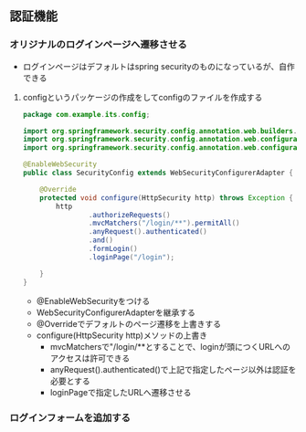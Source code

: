 ## 認証機能

### オリジナルのログインページへ遷移させる
* ログインページはデフォルトはspring securityのものになっているが、自作できる
1. configというパッケージの作成をしてconfigのファイルを作成する
    ```java
    package com.example.its.config;

    import org.springframework.security.config.annotation.web.builders.HttpSecurity;
    import org.springframework.security.config.annotation.web.configuration.EnableWebSecurity;
    import org.springframework.security.config.annotation.web.configuration.WebSecurityConfigurerAdapter;

    @EnableWebSecurity
    public class SecurityConfig extends WebSecurityConfigurerAdapter {

        @Override
        protected void configure(HttpSecurity http) throws Exception {
            http
                    .authorizeRequests()
                    .mvcMatchers("/login/**").permitAll()
                    .anyRequest().authenticated()
                    .and()
                    .formLogin()
                    .loginPage("/login");

        }
    }
    ```
    * @EnableWebSecurityをつける
    * WebSecurityConfigurerAdapterを継承する
    * @Overrideでデフォルトのページ遷移を上書きする
    * configure(HttpSecurity http)メソッドの上書き
        * mvcMatchersで"/login/**とすることで、loginが頭につくURLへのアクセスは許可できる
        * anyRequest().authenticated()で上記で指定したページ以外は認証を必要とする
        * loginPageで指定したURLへ遷移させる

### ログインフォームを追加する
